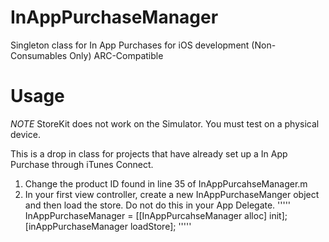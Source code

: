 InAppPurchaseManager
====================

Singleton class for In App Purchases for iOS development (Non-Consumables Only) ARC-Compatible

Usage
=====

*NOTE* StoreKit does not work on the Simulator. You must test on a physical device.

This is a drop in class for projects that have already set up a In App Purchase through iTunes Connect.

1. Change the product ID found in line 35 of InAppPurcahseManager.m
2. In your first view controller, create a new InAppPurchaseManger object and then load the store.  Do not do this in your App Delegate.
'''''
InAppPurchaseManager = [[InAppPurcahseManager alloc] init];
[inAppPurchaseManager loadStore];
'''''
